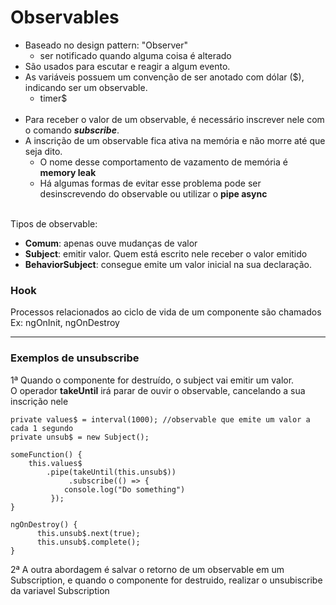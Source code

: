# Observables

- Baseado no design pattern: "Observer"  <br>
  - ser notificado quando alguma coisa é alterado
- São usados para escutar e reagir a algum evento.
- As variáveis possuem um convenção de ser anotado com dólar ($), indicando ser um observable. <br>
  - timer$
<br><br>
- Para receber o valor de um observable, é necessário inscrever nele com o comando <b><I>subscribe</I></b>.
- A inscrição de um observable fica ativa na memória e não morre até que seja dito.
  - O nome desse comportamento de vazamento de memória é <b>memory leak</b>
  - Há algumas formas de evitar esse problema pode ser desinscrevendo do observable ou utilizar o <b>pipe async</b>
<br><br>

Tipos de observable:
- <b>Comum</b>: apenas ouve mudanças de valor
- <b>Subject</b>: emitir valor. Quem está escrito nele receber o valor emitido
- <b>BehaviorSubject</b>: consegue emite um valor inicial na sua declaração.


<h3> Hook </h3>
Processos relacionados ao ciclo de vida de um componente são chamados <br>
Ex: ngOnInit, ngOnDestroy

---
<h3>Exemplos de unsubscribe</h3>
1ª Quando o componente for destruído, o subject vai emitir um valor.<br>
O operador <b>takeUntil</b> irá parar de ouvir o observable, cancelando a sua inscrição nele

```
private values$ = interval(1000); //observable que emite um valor a cada 1 segundo
private unsub$ = new Subject();

someFunction() {
	this.values$
		.pipe(takeUntil(this.unsub$))
	         .subscribe(() => {
            console.log("Do something")
         });
}

ngOnDestroy() {
      this.unsub$.next(true);
      this.unsub$.complete();
}
```

2ª A outra abordagem é salvar o retorno de um observable em um Subscription, e quando o componente for destruido, realizar o unsubiscribe da variavel Subscription

